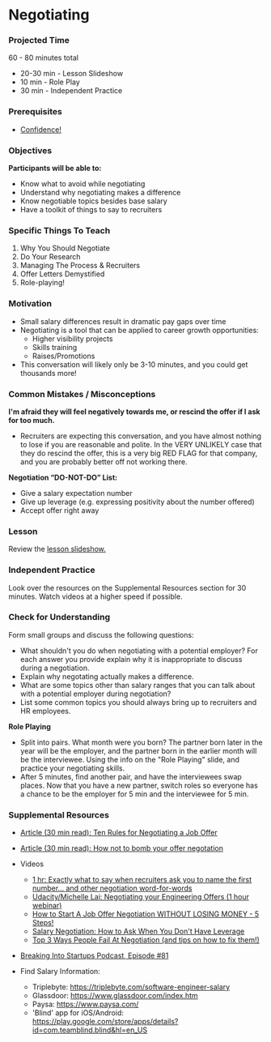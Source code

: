 # Negotiating

### Projected Time

60 - 80 minutes total
- 20-30 min - Lesson Slideshow
- 10 min - Role Play
- 30 min - Independent Practice


### Prerequisites
- [Confidence!](/professionalism/building-confidence.md)

### Objectives

**Participants will be able to:**
- Know what to avoid while negotiating
- Understand why negotiating makes a difference
- Know negotiable topics besides base salary
- Have a toolkit of things to say to recruiters

### Specific Things To Teach

1. Why You Should Negotiate
2. Do Your Research
3. Managing The Process & Recruiters
4. Offer Letters Demystified
5. Role-playing!

### Motivation
- Small salary differences result in dramatic pay gaps over time
- Negotiating is a tool that can be applied to career growth opportunities:
	- Higher visibility projects
	- Skills training
	- Raises/Promotions
- This conversation will likely only be 3-10 minutes, and you could get thousands more!

### Common Mistakes / Misconceptions
**I'm afraid they will feel negatively towards me, or rescind the offer if I ask for too much.**
- Recruiters are expecting this conversation, and you have almost nothing to lose if you are reasonable and polite. In the VERY UNLIKELY case that they do rescind the offer, this is a very big RED FLAG for that company, and you are probably better off not working there.

**Negotiation “DO-NOT-DO” List:**
- Give a salary expectation number
- Give up leverage (e.g. expressing positivity about the
number offered)
- Accept offer right away

### Lesson

Review the [lesson slideshow.](https://drive.google.com/file/d/1Wfs7So04uwRLC042pX7OlUvzp92OJ8va/view?usp=sharing)

### Independent Practice

Look over the resources on the Supplemental Resources section for 30 minutes.  Watch videos at a higher speed if possible.

### Check for Understanding
Form small groups and discuss the following questions:
* What shouldn't you do when negotiating with a potential employer? For each answer you provide explain why it is inappropriate to discuss during a negotiation.
* Explain why negotating actually makes a difference. 
* What are some topics other than salary ranges that you can talk about with a potential employer during negotiation?
* List some common topics you should always bring up to recruiters and HR employees. 

**Role Playing**
- Split into pairs.  What month were you born? The partner born later in the year will be the employer, and the partner born in the earlier month will be the interviewee. Using the info on the "Role Playing" slide, and practice your negotiating skills.
- After 5 minutes, find another pair, and have the interviewees swap places. Now that you have a new partner, switch roles so everyone has a chance to be the employer for 5 min and the interviewee for 5 min.

### Supplemental Resources
- [Article (30 min read): Ten Rules for Negotiating a Job Offer](https://haseebq.com/my-ten-rules-for-negotiating-a-job-offer/)
- [Article (30 min read): How not to bomb your offer negotation](https://medium.freecodecamp.org/how-not-to-bomb-your-offer-negotiation-c46bb9bc7dea)

- Videos 
	- [1 hr: Exactly what to say when recruiters ask you to name the first number… and other negotiation word-for-words](http://blog.interviewing.io/exactly-what-to-say-when-recruiters-ask-you-to-name-the-first-number/)
	- [Udacity/Michelle Lai: Negotiating your Engineering Offers (1 hour webinar)](https://youtu.be/jOBbb1ly4vo)
	- [How to Start A Job Offer Negotiation WITHOUT LOSING MONEY - 5 Steps!](https://youtu.be/HrLfOBoAhu0)
	- [Salary Negotiation: How to Ask When You Don't Have Leverage](https://youtu.be/OHgHX6ULELI)
	- [Top 3 Ways People Fail At Negotiation (and tips on how to fix them!)](https://youtu.be/WWc_xF18FTw)
- [Breaking Into Startups Podcast, Episode #81](https://breakingintostartups.com/melissa-hereford-how-to-win-in-salary-negotiations/)
- Find Salary Information:
	- Triplebyte: https://triplebyte.com/software-engineer-salary
	- Glassdoor: https://www.glassdoor.com/index.htm
	- Paysa: https://www.paysa.com/
	- 'Blind' app for iOS/Android: https://play.google.com/store/apps/details?id=com.teamblind.blind&hl=en_US
